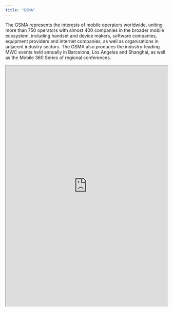 ```yaml
---
title: "GSMA"
---
```


The GSMA represents the interests of mobile operators worldwide, uniting more than 750 operators with almost 400 companies in the broader mobile ecosystem, including handset and device makers, software companies, equipment providers and internet companies, as well as organisations in adjacent industry sectors. The GSMA also produces the industry-leading MWC events held annually in Barcelona, Los Angeles and Shanghai, as well as the Mobile 360 Series of regional conferences.

<iframe height="750" width="100%" src="https://ewelton.github.io/ktest/wiki.html#GSMA"></iframe>
